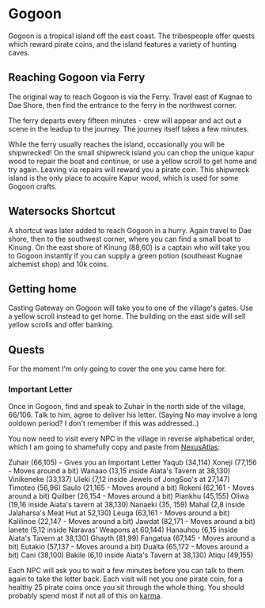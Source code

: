 # Gogoon

Gogoon is a tropical island off the east coast. The tribespeople offer quests which reward pirate coins, and the island features a variety of hunting caves.

## Reaching Gogoon via Ferry

The original way to reach Gogoon is via the Ferry. Travel east of Kugnae to Dae Shore, then find the entrance to the ferry in the northwest corner. 

The ferry departs every fifteen minutes - crew will appear and act out a scene in the leadup to the journey. The journey itself takes a few minutes.

While the ferry usually reaches the island, occasionally you will be shipwrecked! On the small shipwreck island you can chop the unique kapur wood to repair the boat and continue, or use a yellow scroll to get home and try again. Leaving via repairs will reward you a pirate coin. This shipwreck island is the only place to acquire Kapur wood, which is used for some Gogoon crafts.

## Watersocks Shortcut

A shortcut was later added to reach Gogoon in a hurry. Again travel to Dae shore, then to the southwest corner, where you can find a small boat to Kinung. On the east shore of Kinung (88,60) is a captain who will take you to Gogoon instantly if you can supply a green potion (southeast Kugnae alchemist shop) and 10k coins.

## Getting home

Casting Gateway on Gogoon will take you to one of the village's gates. Use a yellow scroll instead to get home. The building on the east side will sell yellow scrolls and offer banking.

## Quests

For the moment I'm only going to cover the one you came here for.

### Important Letter

Once in Gogoon, find and speak to Zuhair in the north side of the village, 66/106. Talk to him, agree to deliver his letter. (Saying No may involve a long ooldown period? I don't remember if this was addressed..)

You now need to visit every NPC in the village in reverse alphabetical order, which I am going to shamefully copy and paste from [NexusAtlas](https://www.nexusatlas.com/quests/gogoon-npc-largequests.php):

Zuhair (66,105) - Gives you an Important Letter
Yaqub (34,114)
Xoneji (77,156 - Moves around a bit)
Wanaao (13,15 inside Aiata's Tavern at 38,130)
Vinikeneke (33,137)
Uleki (7,12 inside Jewels of JongSoo's at 27,147)
Timoteo (56,96)
Saulo (21,165 - Moves around a bit)
Rokeni (62,161 - Moves around a bit)
Quilber (26,154 - Moves around a bit)
Piankhu (45,155)
Oliwa (19,16 inside Aiata's tavern at 38,130)
Nanaeki (35, 159)
Mahal (2,8 inside Jalaharsa's Meat Hut at 52,130)
Leuga (63,161 - Moves around a bit)
Kalilinoe (22,147 - Moves around a bit)
Jawdat (82,171 - Moves around a bit)
Ianete (5,12 inside Naravas' Weapons at 60,144)
Hanauhou (6,15 inside Aiata's Tavern at 38,130)
Ghayth (81,99)
Fangatua (67,145 - Moves around a bit)
Eutakio (57,137 - Moves around a bit)
Duaita (65,172 - Moves around a bit)
Cani (38,100)
Bakile (6,10 inside Aiata's Tavern at 38,130)
Atiqu (49,155)

Each NPC will ask you to wait a few minutes before you can talk to them again to take the letter back. Each visit will net you one pirate coin, for a healthy 25 pirate coins once you sit through the whole thing. You should probably spend most if not all of this on [karma](character/karma.md).

